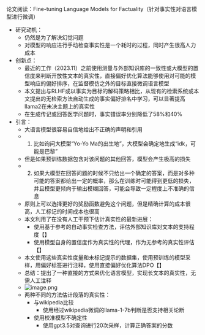 论文阅读：Fine-tuning Language Models for Factuality（针对事实性对语言模型进行微调）
- 研究动机：
	- 仍然是为了解决幻觉问题
	- 对模型的响应进行手动检查事实性是一个耗时的过程，同时产生很高人力成本
- 创新点：
	- 最近的工作（2023.11）之前使用测量与外部知识库的一致性或大模型的置信度来判断开放性文本的真实性，直接偏好优化算法能够使用对可能的模型响应的偏好排序，在监督模仿之外的目标直接微调语言模型
	- 本文提出与RLHF或以事实为目标的解码策略相比，从现有的检索系统或本文提出的无检索方法自动生成的事实偏好排名中学习，可以显著提高llama2在未决主题上的真实性
	- 在生成传记或回答医学问题时，事实错误率分别降低了58%和40%
- 引言：
	- 大语言模型很容易自信地给出不正确的声明和引用
	- 1. 比如询问大模型“Yo-Yo Ma的出生地”，大模型会确定地生成“idk，可能是巴黎”
	- 但是如果预训练数据包含对该问题的其他回答，模型会产生极高的损失
	- 2. 如果大模型在回答问题的时候不只给出一个确定的答案，而是对多种可能的答案都给出一定的概率，那么在训练时可能得到更低的损失，并且模型更倾向于输出模糊回答，可能会导致一定程度上不准确的信息
	- 原则上可以选择更好的奖励函数避免这个问题，但是精确计算的成本很高，人工标记的时间成本也很高
	- 本文利用了在没有人工干预下估计真实性的最新进展：
		- 使用基于参考的自动事实检查方法，评估外部知识库对文本的支持程度【】
		- 使用模型自身的置信度作为真实性的代理，作为无参考的真实性评估【】
	- 本文使用这些真实性度量和未标记提示的数据集，使用预训练的模型采样，用偏好标签进行注释，使用直接偏好优化算法DPO【】
	- 总结：提出了一种直接的方式来优化语言模型，实现长文本的真实性，无需人工注释
	- ![image.png](https://cdn.jsdelivr.net/gh/xhd0728/oss-github-picgo-repository@main/picgo/202405081424292.png)
	- 两种不同的方法估计段落的真实性：
		- 与wikipedia比较
			- 使用经过wikipedia微调的llama-1-7b判断是否支持相关论断
		- 使用校准模型不确定性
			- 使用gpt3.5对查询进行20次采样，计算正确答案的分数
